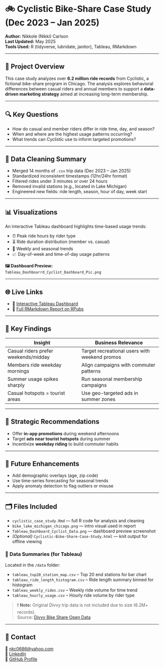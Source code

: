 # 🚲 Cyclistic Bike-Share Case Study (Dec 2023 – Jan 2025)

**Author:** Nikkole (Nikki) Carlson  
**Last Updated:** May 2025  
**Tools Used:** R (tidyverse, lubridate, janitor), Tableau, RMarkdown

---

## 📌 Project Overview

This case study analyzes over **6.2 million ride records** from Cyclistic, a fictional bike-share program in Chicago. The analysis explores behavioral differences between casual riders and annual members to support a **data-driven marketing strategy** aimed at increasing long-term membership.

---

## 🔍 Key Questions

- How do casual and member riders differ in ride time, day, and season?
- When and where are the highest usage patterns occurring?
- What trends can Cyclistic use to inform targeted promotions?

---

## 🧹 Data Cleaning Summary

- Merged 14 months of `.csv` trip data (Dec 2023 – Jan 2025)
- Standardized inconsistent timestamps (12hr/24hr format)
- Filtered rides under 3 minutes or over 24 hours
- Removed invalid stations (e.g., located in Lake Michigan)
- Engineered new fields: ride length, season, hour of day, week start

---

## 📊 Visualizations

An interactive Tableau dashboard highlights time-based usage trends:

- ⏰ Peak ride hours by rider type  
- ⏳ Ride duration distribution (member vs. casual)  
- 📅 Weekly and seasonal trends  
- 📈 Day-of-week and time-of-day usage patterns  

**🖼️ Dashboard Preview:**  
`Tableau_Dashboarrd_Cyclist_Dashboard_Pic.png`

---

## 🌐 Live Links

- 🔗 [Interactive Tableau Dashboard](https://public.tableau.com/app/profile/nikki.carlson2355/viz/CyclisticUsageInsights/CyclisticUserBehaviorAnalysis2024)  
- 📄 [Full RMarkdown Report on RPubs](https://rpubs.com/Nikki0686/1312027)

---

## 🧠 Key Findings

| Insight                            | Business Relevance                         |
|------------------------------------|---------------------------------------------|
| Casual riders prefer weekends/midday | Target recreational users with weekend promos |
| Members ride weekday mornings       | Align campaigns with commuter patterns       |
| Summer usage spikes sharply         | Run seasonal membership campaigns            |
| Casual hotspots = tourist areas     | Use geo-targeted ads in summer zones         |

---

## 🧭 Strategic Recommendations

- Offer **in-app promotions** during weekend afternoons
- Target **ads near tourist hotspots** during summer
- Incentivize **weekday riding** to build commuter habits

---

## 🔮 Future Enhancements

- Add demographic overlays (age, zip code)
- Use time-series forecasting for seasonal trends
- Apply anomaly detection to flag outliers or misuse

---

## 🗂️ Files Included

- `cyclistic_case_study.Rmd` — full R code for analysis and cleaning  
- `bike_lake_michigan_chicago.png` — intro visual used in report  
- `Tableau_Dashboard_Cyclist_Data.png` — dashboard preview screenshot  
- *(Optional)* `Cyclistic-Bike-Share-Case-Study.html` — knit output for offline viewing  

### 📁 Data Summaries (for Tableau)

Located in the `/data` folder:

- `tableau_top20_station_map.csv` – Top 20 end stations for bar chart  
- `tableau_ride_length_histogram.csv` – Ride length summary binned for histogram  
- `tableau_weekly_rides.csv` – Weekly ride volume for time trend  
- `tableau_hourly_usage.csv` – Hourly ride volume by rider type  

> ❗ **Note:** Original Divvy trip data is not included due to size (6.2M+ records).  
> Source: [Divvy Bike Share Open Data](https://divvy-tripdata.s3.amazonaws.com/index.html)

---

## 👋 Contact

📧 nkc0686@yahoo.com  
🔗 [LinkedIn](https://linkedin.com/in/nikkole-carlson-20a58046)  
🔗 [GitHub Profile](https://github.com/nkc0686)


